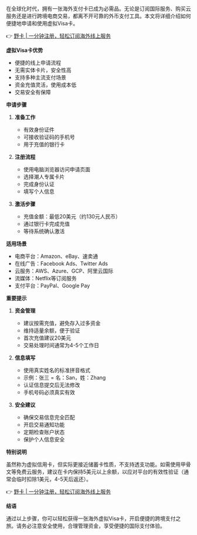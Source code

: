 在全球化时代，拥有一张海外支付卡已成为必需品。无论是订阅国际服务、购买云服务还是进行跨境电商交易，都离不开可靠的外币支付工具。本文将详细介绍如何便捷地申请和使用虚拟Visa卡。

👉 [野卡 | 一分钟注册，轻松订阅海外线上服务](https://bit.ly/bewildcard)

**虚拟Visa卡优势**

- 便捷的线上申请流程
- 无需实体卡片，安全性高
- 支持多种主流支付场景
- 资金充值灵活，使用成本低
- 交易安全有保障

**申请步骤**

1. **准备工作**
   - 有效身份证件
   - 可接收验证码的手机号
   - 用于充值的银行卡

2. **注册流程**
   - 使用电脑浏览器访问申请页面
   - 选择潮人专属卡片
   - 完成身份认证
   - 填写个人信息

3. **激活步骤**
   - 充值金额：最低20美元（约130元人民币）
   - 通过银行卡完成充值
   - 等待系统确认激活

**适用场景**

- 电商平台：Amazon、eBay、速卖通
- 在线广告：Facebook Ads、Twitter Ads
- 云服务：AWS、Azure、GCP、阿里云国际
- 流媒体：Netflix等订阅服务
- 支付平台：PayPal、Google Pay

**重要提示**

1. **资金管理**
   - 建议按需充值，避免存入过多资金
   - 维持适量余额，便于验证
   - 首次充值建议20美元
   - 交易处理时间通常为4-5个工作日

2. **信息填写**
   - 使用真实姓名的标准拼音格式
   - 示例：张三 = 名：San，姓：Zhang
   - 认证信息提交后无法修改
   - 手机号码必须真实有效

3. **安全建议**
   - 确保交易信息完全匹配
   - 开启交易通知功能
   - 定期检查账户状态
   - 保护个人信息安全

**特别说明**

虽然称为虚拟信用卡，但实际更接近储蓄卡性质，不支持透支功能。如需使用甲骨文等免费云服务，建议在卡内保持5美元以上余额，以应对平台的有效性验证（通常会临时扣除1美元，4-5天后返还）。

👉 [野卡 | 一分钟注册，轻松订阅海外线上服务](https://bit.ly/bewildcard)

**结语**

通过以上步骤，你可以轻松获得一张海外虚拟Visa卡，开启便捷的跨境支付之旅。请务必注意安全使用，合理管理资金，享受便捷的国际支付体验。